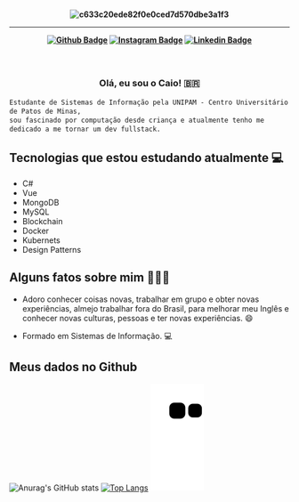 <h4 align="center">
 
![c633c20ede82f0e0ced7d570dbe3a1f3](https://user-images.githubusercontent.com/70382532/138322189-2db8df52-9dcb-40a0-88a8-c365466bd33d.gif)

<hr>

[![Github Badge](https://img.shields.io/badge/-Facebook-blue?style=for-the-badge&logo=Facebook&logoColor=white&link=https://github.com/m4sterin)](https://www.facebook.com/caiio.rodriigues.1)
[![Instagram Badge](https://img.shields.io/badge/-instagram-red?style=for-the-badge&logo=instagram&logoColor=white&link=https://github.com/m4sterin)](https://www.instagram.com/rodriigues.caiio/)
[![Linkedin Badge](https://img.shields.io/badge/-Linkedin-blue?style=for-the-badge&logo=Linkedin&logoColor=white&link=https://github.com/m4sterin)](https://www.linkedin.com/in/caio-rodrigues-b89355165/)
</h4>

<h3 align="center">  <br>

Olá, eu sou o Caio! 🇧🇷
<br>

</h3>

```
Estudante de Sistemas de Informação pela UNIPAM - Centro Universitário de Patos de Minas,
sou fascinado por computação desde criança e atualmente tenho me dedicado a me tornar um dev fullstack.
```
## Tecnologias que estou estudando atualmente 💻

  - C#
  - Vue
  - MongoDB
  - MySQL
  - Blockchain
  - Docker
  - Kubernets
  - Design Patterns

## Alguns fatos sobre mim 👨🏻‍💻

- Adoro conhecer coisas novas, trabalhar em grupo e obter novas experiências, almejo trabalhar fora do Brasil, para melhorar meu Inglês e conhecer novas culturas, pessoas e ter novas experiências. 😄

- Formado em Sistemas de Informação. 💻

## Meus dados no Github
![Anurag's GitHub stats](https://github-readme-stats.vercel.app/api?username=m4sterin&show_icons=true&theme=tokyonight)
[![Top Langs](https://github-readme-stats.vercel.app/api/top-langs/?username=m4sterin&layout=compact&theme=tokyonight)](https://github.com/m4sterin)
![Snake animation](https://github.com/rafaballerini/rafaballerini/blob/output/github-contribution-grid-snake.svg)
